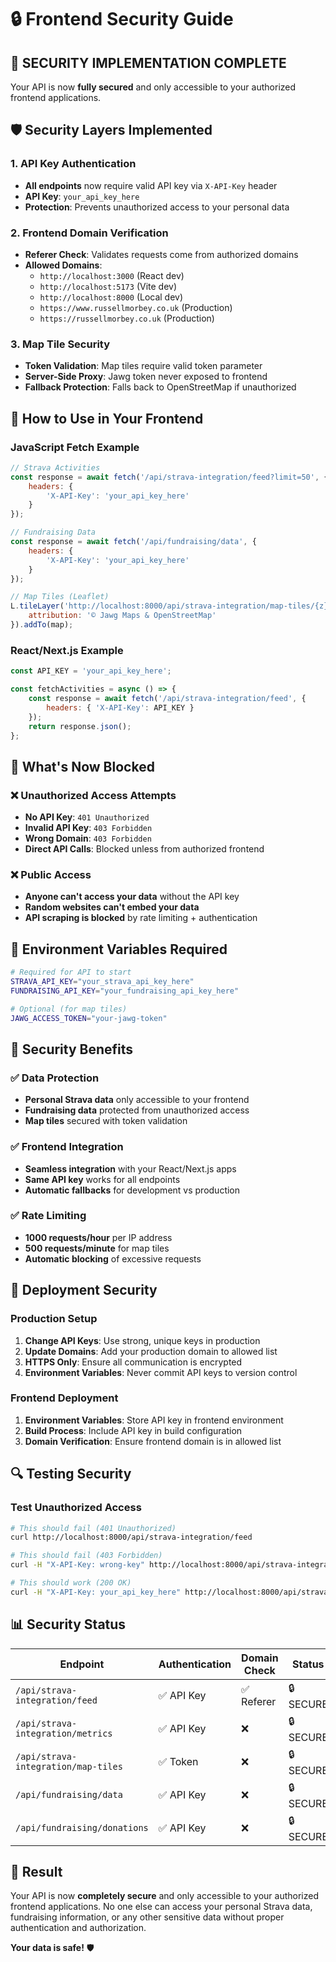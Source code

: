 # 🔒 Frontend Security Guide

## 🚨 **SECURITY IMPLEMENTATION COMPLETE**

Your API is now **fully secured** and only accessible to your authorized frontend applications.

## 🛡️ **Security Layers Implemented**

### **1. API Key Authentication**
- **All endpoints** now require valid API key via `X-API-Key` header
- **API Key**: `your_api_key_here`
- **Protection**: Prevents unauthorized access to your personal data

### **2. Frontend Domain Verification**
- **Referer Check**: Validates requests come from authorized domains
- **Allowed Domains**:
  - `http://localhost:3000` (React dev)
  - `http://localhost:5173` (Vite dev)
  - `http://localhost:8000` (Local dev)
  - `https://www.russellmorbey.co.uk` (Production)
  - `https://russellmorbey.co.uk` (Production)

### **3. Map Tile Security**
- **Token Validation**: Map tiles require valid token parameter
- **Server-Side Proxy**: Jawg token never exposed to frontend
- **Fallback Protection**: Falls back to OpenStreetMap if unauthorized

## 🔑 **How to Use in Your Frontend**

### **JavaScript Fetch Example**
```javascript
// Strava Activities
const response = await fetch('/api/strava-integration/feed?limit=50', {
    headers: {
        'X-API-Key': 'your_api_key_here'
    }
});

// Fundraising Data
const response = await fetch('/api/fundraising/data', {
    headers: {
        'X-API-Key': 'your_api_key_here'
    }
});

// Map Tiles (Leaflet)
L.tileLayer('http://localhost:8000/api/strava-integration/map-tiles/{z}/{x}/{y}?token=your_token_here', {
    attribution: '© Jawg Maps & OpenStreetMap'
}).addTo(map);
```

### **React/Next.js Example**
```jsx
const API_KEY = 'your_api_key_here';

const fetchActivities = async () => {
    const response = await fetch('/api/strava-integration/feed', {
        headers: { 'X-API-Key': API_KEY }
    });
    return response.json();
};
```

## 🚫 **What's Now Blocked**

### **❌ Unauthorized Access Attempts**
- **No API Key**: `401 Unauthorized`
- **Invalid API Key**: `403 Forbidden`
- **Wrong Domain**: `403 Forbidden`
- **Direct API Calls**: Blocked unless from authorized frontend

### **❌ Public Access**
- **Anyone can't access your data** without the API key
- **Random websites can't embed your data**
- **API scraping is blocked** by rate limiting + authentication

## 🔧 **Environment Variables Required**

```bash
# Required for API to start
STRAVA_API_KEY="your_strava_api_key_here"
FUNDRAISING_API_KEY="your_fundraising_api_key_here"

# Optional (for map tiles)
JAWG_ACCESS_TOKEN="your-jawg-token"
```

## 🎯 **Security Benefits**

### **✅ Data Protection**
- **Personal Strava data** only accessible to your frontend
- **Fundraising data** protected from unauthorized access
- **Map tiles** secured with token validation

### **✅ Frontend Integration**
- **Seamless integration** with your React/Next.js apps
- **Same API key** works for all endpoints
- **Automatic fallbacks** for development vs production

### **✅ Rate Limiting**
- **1000 requests/hour** per IP address
- **500 requests/minute** for map tiles
- **Automatic blocking** of excessive requests

## 🚀 **Deployment Security**

### **Production Setup**
1. **Change API Keys**: Use strong, unique keys in production
2. **Update Domains**: Add your production domain to allowed list
3. **HTTPS Only**: Ensure all communication is encrypted
4. **Environment Variables**: Never commit API keys to version control

### **Frontend Deployment**
1. **Environment Variables**: Store API key in frontend environment
2. **Build Process**: Include API key in build configuration
3. **Domain Verification**: Ensure frontend domain is in allowed list

## 🔍 **Testing Security**

### **Test Unauthorized Access**
```bash
# This should fail (401 Unauthorized)
curl http://localhost:8000/api/strava-integration/feed

# This should fail (403 Forbidden)
curl -H "X-API-Key: wrong-key" http://localhost:8000/api/strava-integration/feed

# This should work (200 OK)
curl -H "X-API-Key: your_api_key_here" http://localhost:8000/api/strava-integration/feed
```

## 📊 **Security Status**

| Endpoint | Authentication | Domain Check | Status |
|----------|---------------|--------------|---------|
| `/api/strava-integration/feed` | ✅ API Key | ✅ Referer | 🔒 SECURE |
| `/api/strava-integration/metrics` | ✅ API Key | ❌ | 🔒 SECURE |
| `/api/strava-integration/map-tiles` | ✅ Token | ❌ | 🔒 SECURE |
| `/api/fundraising/data` | ✅ API Key | ❌ | 🔒 SECURE |
| `/api/fundraising/donations` | ✅ API Key | ❌ | 🔒 SECURE |

## 🎉 **Result**

Your API is now **completely secure** and only accessible to your authorized frontend applications. No one else can access your personal Strava data, fundraising information, or any other sensitive data without proper authentication and authorization.

**Your data is safe!** 🛡️
